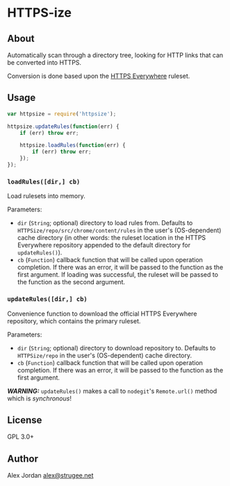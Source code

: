 # HTTPS-ize

## About

Automatically scan through a directory tree, looking for HTTP links that can be converted into HTTPS.

Conversion is done based upon the [HTTPS Everywhere][1] ruleset.

## Usage

```js
var httpsize = require('httpsize');

httpsize.updateRules(function(err) {
	if (err) throw err;

	httpsize.loadRules(function(err) {
		if (err) throw err;
	});
});

```

### `loadRules([dir,] cb)`

Load rulesets into memory.

Parameters:

* `dir` (`String`; optional) directory to load rules from. Defaults to `HTTPSize/repo/src/chrome/content/rules` in the user's (OS-dependent) cache directory (in other words: the ruleset location in the HTTPS Everywhere repository appended to the default directory for `updateRules()`).
* `cb` (`Function`) callback function that will be called upon operation completion. If there was an error, it will be passed to the function as the first argument. If loading was successful, the ruleset will be passed to the function as the second argument.

### `updateRules([dir,] cb)`

Convenience function to download the official HTTPS Everywhere repository, which contains the primary ruleset.

Parameters:

* `dir` (`String`; optional) directory to download repository to. Defaults to `HTTPSize/repo` in the user's (OS-dependent) cache directory.
* `cb` (`Function`) callback function that will be called upon operation completion. If there was an error, it will be passed to the function as the first argument.

_**WARNING:**_ `updateRules()` makes a call to `nodegit`'s `Remote.url()` method which is _synchronous_!

## License

GPL 3.0+

## Author

Alex Jordan <alex@strugee.net>

 [1]: https://github.com/EFForg/HTTPS-Everywhere
